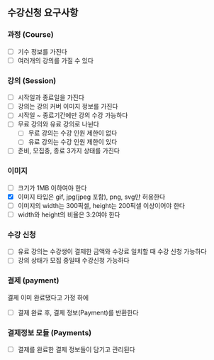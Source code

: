 ## 수강신청 요구사항

### 과정 (Course)
- [ ] 기수 정보를 가진다
- [ ] 여러개의 강의를 가질 수 있다

### 강의 (Session)
- [ ] 시작일과 종료일을 가진다
- [ ] 강의는 강의 커버 이미지 정보를 가진다
- [ ] 시작일 ~ 종료기간에만 강의 수강 가능하다
- [ ] 무료 강의와 유료 강의로 나뉜다
  - [ ] 무료 강의는 수강 인원 제한이 없다
  - [ ] 유료 강의는 수강 인원 제한이 있다
- [ ] 준비, 모집중, 종료 3가지 상태를 가진다

### 이미지
- [ ] 크기가 1MB 이하여야 한다
- [x] 이미지 타입은 gif, jpg(jpeg 포함), png, svg만 허용한다
- [ ] 이미지의 width는 300픽셀, height는 200픽셀 이상이어야 한다
- [ ] width와 height의 비율은 3:2여야 한다

### 수강 신청
- [ ] 유료 강의는 수강생이 결제한 금액와 수강료 일치할 때 수강 신청 가능하다
- [ ] 강의 상태가 모집 중일때 수강신청 가능하다

### 결제 (payment)
결제 이미 완료됐다고 가정 하에
- [ ] 결제 완료 후, 결제 정보(Payment)를 반환한다

### 결제정보 모듈 (Payments)
- [ ] 결제를 완료한 결제 정보들이 담기고 관리된다